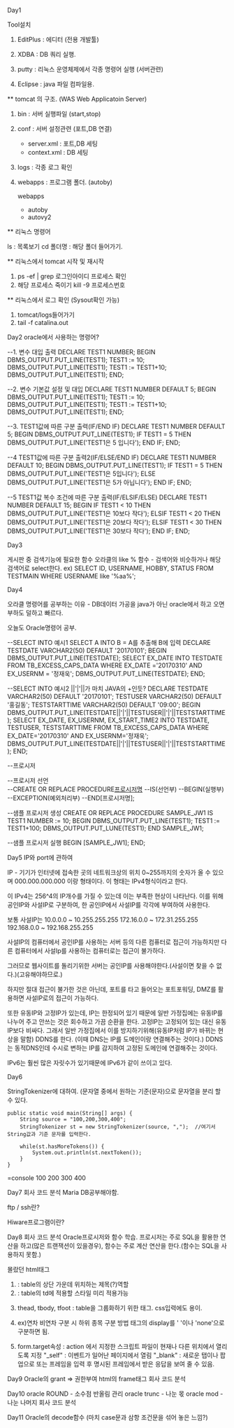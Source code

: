Day1

Tool설치

1. EditPlus : 에디터 (전용 개발툴)

2. XDBA : DB 쿼리 실행.

3. putty : 리눅스 운영체제에서 각종 명령어 실행 (서버관련)

4. Eclipse : java 파일 컴파일용.


** tomcat 의 구조. (WAS Web Applicatoin Server) 

1. bin : 서버 실행파일 (start,stop)
2. conf : 서버 설정관련 (포트,DB 연결)
    - server.xml : 포트,DB 세팅
    - context.xml : DB 세팅
3. logs : 각종 로그 확인 
4. webapps : 프로그램 폴더. (autoby)

    webapps
     - autoby
     - autovy2


**  리눅스 명령어

ls : 목록보기
cd 폴더명 : 해당 폴더 들어가기.

** 리눅스에서 tomcat 시작 및 재시작
1. ps -ef | grep 로그인아이디 프로세스 확인
2. 해당 프로세스 죽이기 kill -9 프로세스번호

** 리눅스에서 로그 확인  (Sysout확인 가능)
1. tomcat/logs들어가기
2. tail -f catalina.out



Day2
oracle에서 사용하는 명령어?

 --1. 변수 대입 출력
 DECLARE
        TEST1 NUMBER;
 BEGIN
        DBMS_OUTPUT.PUT_LINE(TEST1);
        TEST1 := 10;
        DBMS_OUTPUT.PUT_LINE(TEST1);
        TEST1 := TEST1+10;
        DBMS_OUTPUT.PUT_LINE(TEST1);
 END;


 --2. 변수 기본값 설정 및 대입
 DECLARE
        TEST1 NUMBER DEFAULT 5;
 BEGIN
      DBMS_OUTPUT.PUT_LINE(TEST1);
      TEST1 := 10;
      DBMS_OUTPUT.PUT_LINE(TEST1);
      TEST1 := TEST1+10;
      DBMS_OUTPUT.PUT_LINE(TEST1);
 END;


 --3. TEST1값에 따른 구분 출력(IF/END IF)
 DECLARE
        TEST1 NUMBER DEFAULT 5;
 BEGIN
      DBMS_OUTPUT.PUT_LINE(TEST1);
      IF TEST1 = 5 THEN
         DBMS_OUTPUT.PUT_LINE('TEST1은 5 입니다');
      END IF;
 END;
 
 
 --4 TEST1값에 따른 구분 출력2(IF/ELSE/END IF)
 DECLARE
        TEST1 NUMBER DEFAULT 10;
 BEGIN
      DBMS_OUTPUT.PUT_LINE(TEST1);
      IF TEST1 = 5 THEN
         DBMS_OUTPUT.PUT_LINE('TEST1은 5입니다');
      ELSE
          DBMS_OUTPUT.PUT_LINE('TEST1은 5가 아닙니다');
      END IF;
 END;
 
 
 --5 TEST1값 복수 조건에 따른 구분 출력(IF/ELSIF/ELSE)
DECLARE
       TEST1 NUMBER DEFAULT 15;
BEGIN
     IF TEST1 < 10 THEN
        DBMS_OUTPUT.PUT_LINE('TEST1은 10보다 작다');
     ELSIF TEST1 < 20 THEN
        DBMS_OUTPUT.PUT_LINE('TEST1은 20보다 작다');
     ELSIF TEST1 < 30 THEN
        DBMS_OUTPUT.PUT_LINE('TEST1은 30보다 작다');
     END IF;
END;


Day3

게시판 중 검색기능에 필요한 함수
오라클의 like % 함수 - 검색어와 비슷하거나 해당 검색어로 select한다.
ex) SELECT  ID, USERNAME, HOBBY, STATUS FROM  TESTMAIN  WHERE USERNAME like '%aa%';


Day4

오라클 명령어를 공부하는 이유 -  DB데이터 가공을 java가 아닌 oracle에서 하고 오면 부하도 덜하고 빠르다.

오늘도 Oracle명령어 공부.

--SELECT INTO 예시1     SELECT A INTO B = A를 추출해 B에 입력
DECLARE
       TESTDATE VARCHAR2(50) DEFAULT '20170101';
BEGIN
     DBMS_OUTPUT.PUT_LINE(TESTDATE);
     SELECT EX_DATE INTO TESTDATE FROM TB_EXCESS_CAPS_DATA WHERE EX_DATE ='20170310' AND EX_USERNM = '정재욱';
     DBMS_OUTPUT.PUT_LINE(TESTDATE);
END;


--SELECT INTO 예시2                 ||'|'||가 마치 JAVA의 +인듯?
DECLARE
       TESTDATE VARCHAR2(50) DEFAULT '20170101';
       TESTUSER VARCHAR2(50) DEFAULT '홍길동';
       TESTSTARTTIME VARCHAR2(50) DEFAULT '09:00';
BEGIN
     DBMS_OUTPUT.PUT_LINE(TESTDATE||'|'||TESTUSER||'|'||TESTSTARTTIME);
     SELECT EX_DATE, EX_USERNM, EX_START_TIME2 INTO TESTDATE, TESTUSER, TESTSTARTTIME FROM TB_EXCESS_CAPS_DATA
     WHERE EX_DATE='20170310' AND EX_USERNM='정재욱';
     DBMS_OUTPUT.PUT_LINE(TESTDATE||'|'||TESTUSER||'|'||TESTSTARTTIME);
END;



--프로시저

--프로시저 선언  
--CREATE OR REPLACE PROCEDURE[프로시저명](정의부)
--IS(선언부)
--BEGIN(실행부)
--EXCEPTION(예외처리부)
--END[프로시저명];


--샘플 프로시저 생성
CREATE OR REPLACE PROCEDURE SAMPLE_JW1
IS
  TEST1 NUMBER := 10;
BEGIN
     DBMS_OUTPUT.PUT_LINE(TEST1);
     TEST1 := TEST1+100;
     DBMS_OUTPUT.PUT_LUNE(TEST1);
END SAMPLE_JW1;


--샘플 프로시저 실행
BEGIN [SAMPLE_JW1]; END;



Day5
IP와 port에 관하여

IP - 기기가 인터넷에 접속한 곳의 네트워크상의 위치
0~255까지의 숫자가 올 수 있으며 000.000.000.000 이랑 형태이다.
이 형태는 IPv4형식이라고 한다.

이 IPv4는 256^4의 IP개수를 가질 수 있는데 이는 부족한 현상이 나타난다.
이를 위해 공인IP와 사설IP로 구분하여, 한 공인IP에서 사설IP를 각각에 부여하여 사용한다.

보통 사설IP는 	10.0.0.0 ~ 10.255.255.255
		172.16.0.0 ~ 172.31.255.255
		192.168.0.0 ~ 192.168.255.255

사설IP의 컴퓨터에서 공인IP를 사용하는 서버 등의 다른 컴퓨터로 접근이 가능하지만
다른 컴퓨터에서 사설Ip를 사용하는 컴퓨터로는 접근이 불가하다.

그러므로 웹사이트를 돌리기위한 서버는 공인IP를 사용해야한다.(사설이면 찾을 수 없다.)(고유해야하므로.)

하지만 절대 접근이 불가한 것은 아닌데, 포트를 타고 들어오는 포트포워딩, DMZ를 활용하면 사설IP로의 접근이 가능하다.

또한 유동IP와 고정IP가 있는데,
IP는 한정되어 있기 때문에 일반 가정집에는 유동IP를 나누어 주고 안쓰는 것은 회수하고 가끔 순환을 한다.
고정IP는 고정되어 있는 대신 유동IP보다 비싸다.
그래서 일반 가정집에서 이를 방지하기위해(유동IP처럼 IP가 바뀌는 현상을 말함) DDNS를 한다.
(이때 DNS는 IP를 도메인이랑 연결해주는 것이다.)
DDNS는 동적DNS인데 수시로 변하는 IP를 감지하여 고정된 도메인에 연결해주는 것이다.

IPv6는 훨씬 많은 자릿수가 있기때문에 IPv6가 같이 쓰이고 있다.


Day6

StringTokenizer에 대하여.
(문자열 중에서 원하는 기준(문자)으로 문자열을 분리 할 수 있다.

	public static void main(String[] args) {
		String source = "100,200,300,400";
		StringTokenizer st = new StringTokenizer(source, ",");	//여기서 String값과 기준 문자를 입력한다.
		
		while(st.hasMoreTokens()) {
			System.out.println(st.nextToken());
		}
	}
=console
100
200
300
400


Day7
회사 코드 분석
Maria DB공부해야함.

ftp / ssh란?

Hiware프로그램이란?


Day8
회사 코드 분석
Oracle프로시저와 함수 학습.
프로시저는 주로 SQL을 활용한 연산을 하고(많은 트랜잭션이 있을경우),
함수는 주로 계산 연산을 한다.(함수는 SQL을 사용하지 못함.)

몰랐던 html태그
1. <caption> : table의 상단 가운데 위치하는 제목(?)역할

2. <colgroup> : table의 td에 적용할 스타일 미리 적용가능
	<col/>
	<col/>
</colgroup>

3. thead, tbody, tfoot : table을 그룹화하기 위한 태그. css입력에도 용이.

4. ex)연차 비연차 구분 시 하위 종목 구분 방법
<span>태그의 display를 ' '이나 'none'으로 구분하면 됨.

5. form.target속성 : action 에서 지정한 스크립트 파일이 현재나 다른 위치에서 열리도록 지정
	"_self" : 이벤트가 일어난 페이지에서 열림
	"_blank" : 새로운 탭이나 팝업으로
	또는 프레임을 입력 후 명시된 프레임에서 받은 응답을 보여 줄 수 있음.


Day9
Oracle의 grant => 권한부여
html의 frame태그
회사 코드 분석


Day10
oracle ROUND - 소수점 반올림 관리
oracle trunc - 나눈 몫
oracle mod - 나눈 나머지
회사 코드 분석


Day11
Oracle의 decode함수 (마치 case문과 삼항 조건문을 섞어 놓은 느낌?)













